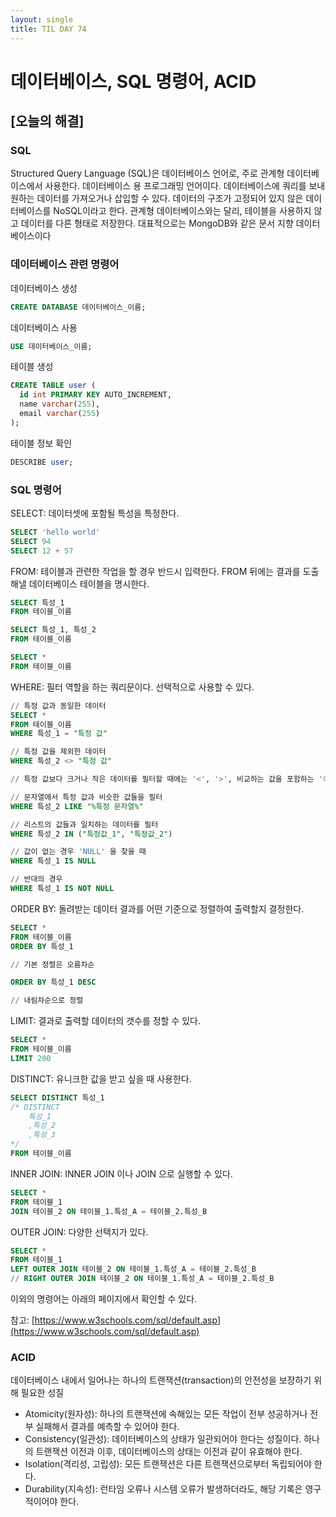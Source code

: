 ```yaml
---
layout: single
title: TIL DAY 74
---
```

# 데이터베이스, SQL 명령어, ACID

## [오늘의 해결] ##

### SQL

Structured Query Language (SQL)은 데이터베이스 언어로, 주로 관계형 데이터베이스에서 사용한다. 데이터베이스 용 프로그래밍 언어이다. 데이터베이스에 쿼리를 보내 원하는 데이터를 가져오거나 삽입할 수 있다. 데이터의 구조가 고정되어 있지 않은 데이터베이스를 NoSQL이라고 한다. 관계형 데이터베이스와는 달리, 테이블을 사용하지 않고 데이터를 다른 형태로 저장한다. 대표적으로는 MongoDB와 같은 문서 지향 데이터베이스이다

### 데이터베이스 관련 명령어

데이터베이스 생성

```sql
CREATE DATABASE 데이터베이스_이름;
```

데이터베이스 사용

```sql
USE 데이터베이스_이름;
```

테이블 생성

```sql
CREATE TABLE user (
  id int PRIMARY KEY AUTO_INCREMENT,
  name varchar(255),
  email varchar(255)
);
```

테이블 정보 확인

```sql
DESCRIBE user;
```

### SQL 명령어

SELECT: 데이터셋에 포함될 특성을 특정한다.

```sql
SELECT 'hello world'
SELECT 94
SELECT 12 + 57
```

FROM: 테이블과 관련한 작업을 할 경우 반드시 입력한다. FROM 뒤에는 결과를 도출해낼 데이터베이스 테이블을 명시한다.

```sql
SELECT 특성_1
FROM 테이블_이름

SELECT 특성_1, 특성_2
FROM 테이블_이름

SELECT *
FROM 테이블_이름
```

WHERE: 필터 역할을 하는 쿼리문이다. 선택적으로 사용할 수 있다.

```sql
// 특정 값과 동일한 데이터
SELECT *
FROM 테이블_이름
WHERE 특성_1 = "특정 값"

// 특정 값을 제외한 데이터
WHERE 특성_2 <> "특정 값"

// 특정 값보다 크거나 작은 데이터를 필터할 때에는 '<', '>', 비교하는 값을 포함하는 '이상', '이하' 값은 '<=', '>=' 을 사용한다.

// 문자열에서 특정 값과 비슷한 값들을 필터
WHERE 특성_2 LIKE "%특정 문자열%"

// 리스트의 값들과 일치하는 데이터를 필터
WHERE 특성_2 IN ("특정값_1", "특정값_2")

// 값이 없는 경우 'NULL' 을 찾을 때
WHERE 특성_1 IS NULL

// 반대의 경우
WHERE 특성_1 IS NOT NULL
```

ORDER BY: 돌려받는 데이터 결과를 어떤 기준으로 정렬하여 출력할지 결정한다.

```sql
SELECT *
FROM 테이블_이름
ORDER BY 특성_1

// 기본 정렬은 오름차순

ORDER BY 특성_1 DESC

// 내림차순으로 정렬
```

LIMIT: 결과로 출력할 데이터의 갯수를 정할 수 있다.

```sql
SELECT *
FROM 테이블_이름
LIMIT 200
```

DISTINCT: 유니크한 값을 받고 싶을 때 사용한다.

```sql
SELECT DISTINCT 특성_1
/* DISTINCT
    특성_1
    ,특성_2
    ,특성_3
*/
FROM 테이블_이름
```

INNER JOIN: INNER JOIN 이나 JOIN 으로 실행할 수 있다.

```sql
SELECT *
FROM 테이블_1
JOIN 테이블_2 ON 테이블_1.특성_A = 테이블_2.특성_B
```

OUTER JOIN: 다양한 선택지가 있다.

```sql
SELECT *
FROM 테이블_1
LEFT OUTER JOIN 테이블_2 ON 테이블_1.특성_A = 테이블_2.특성_B
// RIGHT OUTER JOIN 테이블_2 ON 테이블_1.특성_A = 테이블_2.특성_B
```

이외의 명령어는 아래의 페이지에서 확인할 수 있다.

참고: [https://www.w3schools.com/sql/default.asp](https://www.w3schools.com/sql/default.asp)

### ACID

데이터베이스 내에서 일어나는 하나의 트랜잭션(transaction)의 안전성을 보장하기 위해 필요한 성질

- Atomicity(원자성): 하나의 트랜잭션에 속해있는 모든 작업이 전부 성공하거나 전부 실패해서 결과를 예측할 수 있어야 한다.
- Consistency(일관성): 데이터베이스의 상태가 일관되어야 한다는 성질이다. 하나의 트랜잭션 이전과 이후, 데이터베이스의 상태는 이전과 같이 유효해야 한다.
- Isolation(격리성, 고립성): 모든 트랜잭션은 다른 트랜잭션으로부터 독립되어야 한다.
- Durability(지속성): 런타임 오류나 시스템 오류가 발생하더라도, 해당 기록은 영구적이어야 한다.
